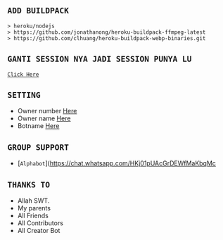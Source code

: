 

## `ADD BUILDPACK`

```
> heroku/nodejs
> https://github.com/jonathanong/heroku-buildpack-ffmpeg-latest
> https://github.com/clhuang/heroku-buildpack-webp-binaries.git
```

## `GANTI SESSION NYA JADI SESSION PUNYA LU`

[`Click Here`](https://github.com/HZ-33/bot-11/blob/v11/session.json)

## `SETTING`

- Owner number [Here](https://github.com/zeeoneofc/Alphab0t11/blob/master/settings.json#L1)
- Owner name [Here](https://github.com/zeeoneofc/Alphab0t11/blob/master/settings.json#L1)
- Botname [Here](https://github.com/zeeoneofc/Alphab0t11/blob/master/settings.json#L1)


## ```GROUP SUPPORT```

- [`Alphabot`](https://chat.whatsapp.com/HKj01pUAcGrDEWfMaKbqMc


## `THANKS TO`

- Allah SWT.
- My parents
- All Friends
- All Contributors
- All Creator Bot
